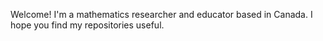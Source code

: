 Welcome! I'm a mathematics researcher and educator based in Canada. I hope you find my repositories useful.

<!---
Moidoi/Moidoi is a ✨ special ✨ repository because its `README.md` (this file) appears on your GitHub profile.
You can click the Preview link to take a look at your changes.
--->
